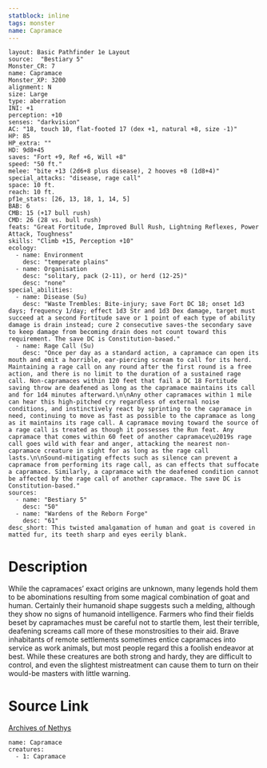 ```yaml
---
statblock: inline
tags: monster
name: Capramace
---
```

```statblock
layout: Basic Pathfinder 1e Layout
source:  "Bestiary 5"
Monster_CR: 7
name: Capramace
Monster_XP: 3200
alignment: N
size: Large
type: aberration
INI: +1
perception: +10
senses: "darkvision"
AC: "18, touch 10, flat-footed 17 (dex +1, natural +8, size -1)"
HP: 85
HP_extra: ""
HD: 9d8+45
saves: "Fort +9, Ref +6, Will +8"
speed: "50 ft."
melee: "bite +13 (2d6+8 plus disease), 2 hooves +8 (1d8+4)"
special_attacks: "disease, rage call"
space: 10 ft.
reach: 10 ft.
pf1e_stats: [26, 13, 18, 1, 14, 5]
BAB: 6
CMB: 15 (+17 bull rush)
CMD: 26 (28 vs. bull rush)
feats: "Great Fortitude, Improved Bull Rush, Lightning Reflexes, Power Attack, Toughness"
skills: "Climb +15, Perception +10"
ecology:
  - name: Environment
    desc: "temperate plains"
  - name: Organisation
    desc: "solitary, pack (2-11), or herd (12-25)"
    desc: "none"
special_abilities:
  - name: Disease (Su)
    desc: "Waste Trembles: Bite-injury; save Fort DC 18; onset 1d3 days; frequency 1/day; effect 1d3 Str and 1d3 Dex damage, target must succeed at a second Fortitude save or 1 point of each type of ability damage is drain instead; cure 2 consecutive saves-the secondary save to keep damage from becoming drain does not count toward this requirement. The save DC is Constitution-based."
  - name: Rage Call (Su)
    desc: "Once per day as a standard action, a capramace can open its mouth and emit a horrible, ear-piercing scream to call for its herd. Maintaining a rage call on any round after the first round is a free action, and there is no limit to the duration of a sustained rage call. Non-capramaces within 120 feet that fail a DC 18 Fortitude saving throw are deafened as long as the capramace maintains its call and for 1d4 minutes afterward.\n\nAny other capramaces within 1 mile can hear this high-pitched cry regardless of external noise conditions, and instinctively react by sprinting to the capramace in need, continuing to move as fast as possible to the capramace as long as it maintains its rage call. A capramace moving toward the source of a rage call is treated as though it possesses the Run feat. Any capramace that comes within 60 feet of another capramace\u2019s rage call goes wild with fear and anger, attacking the nearest non-capramace creature in sight for as long as the rage call lasts.\n\nSound-mitigating effects such as silence can prevent a capramace from performing its rage call, as can effects that suffocate a capramace. Similarly, a capramace with the deafened condition cannot be affected by the rage call of another capramace. The save DC is Constitution-based."
sources:
  - name: "Bestiary 5"
    desc: "50"
  - name: "Wardens of the Reborn Forge"
    desc: "61"
desc_short: This twisted amalgamation of human and goat is covered in matted fur, its teeth sharp and eyes eerily blank.
```
# Description
While the capramaces’ exact origins are unknown, many legends hold them to be abominations resulting from some magical combination of goat and human. Certainly their humanoid shape suggests such a melding, although they show no signs of humanoid intelligence. Farmers who find their fields beset by capramaches must be careful not to startle them, lest their terrible, deafening screams call more of these monstrosities to their aid. Brave inhabitants of remote settlements sometimes entice capramaces into service as work animals, but most people regard this a foolish endeavor at best. While these creatures are both strong and hardy, they are difficult to control, and even the slightest mistreatment can cause them to turn on their would-be masters with little warning.
# Source Link
[Archives of Nethys](https://aonprd.com/MonsterDisplay.aspx?ItemName=Capramace)
```encounter-table
name: Capramace
creatures:
  - 1: Capramace
```
